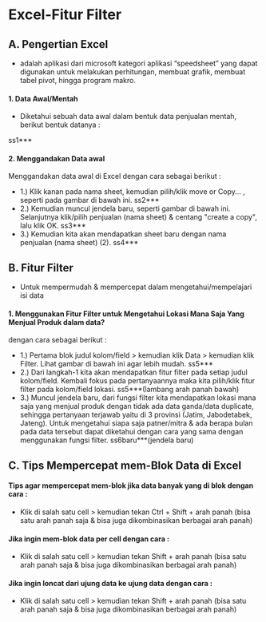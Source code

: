 
# Excel-Fitur Filter

## A. Pengertian Excel
 - adalah aplikasi dari microsoft kategori aplikasi “speedsheet” yang dapat digunakan untuk melakukan perhitungan, membuat grafik, membuat tabel pivot, hingga program makro.

#### 1. Data Awal/Mentah 
- Diketahui sebuah data awal dalam bentuk data penjualan mentah, berikut bentuk datanya :

ss1***

#### 2. Menggandakan Data awal 
Menggandakan data awal di Excel dengan cara sebagai berikut :
- 1.) Klik kanan pada nama sheet, kemudian pilih/klik move or Copy... , seperti pada gambar di bawah ini.
ss2***
- 2.) Kemudian muncul jendela baru, seperti gambar di bawah ini. Selanjutnya klik/pilih penjualan (nama sheet) & centang "create a copy", lalu klik OK.
ss3***
- 3.) Kemudian kita akan mendapatkan sheet baru dengan nama penjualan (nama sheet) (2).
ss4***

## B. Fitur Filter
 - Untuk mempermudah & mempercepat dalam mengetahui/mempelajari isi data

#### 1. Menggunakan Fitur Filter untuk Mengetahui Lokasi Mana Saja Yang Menjual Produk dalam data?
dengan cara sebagai berikut :
- 1.) Pertama blok judul kolom/field > kemudian klik Data > kemudian klik Filter. Lihat gambar di bawah ini agar lebih mudah.
ss5***
- 2.) Dari langkah-1 kita akan mendapatkan fitur filter pada setiap judul kolom/field. Kembali fokus pada pertanyaannya maka kita pilih/klik fitur filter pada kolom/field lokasi.
ss5***(lambang arah panah bawah)
- 3.) Muncul jendela baru, dari fungsi filter kita mendapatkan lokasi mana saja yang menjual produk dengan tidak ada data ganda/data duplicate, sehingga pertanyaan terjawab yaitu di 3 provinsi (Jatim, Jabodetabek, Jateng). Untuk mengetahui siapa saja patner/mitra & ada berapa bulan pada data tersebut dapat diketahui dengan cara yang sama dengan menggunakan fungsi filter.
ss6baru***(jendela baru)

## C. Tips Mempercepat mem-Blok Data di Excel
#### Tips agar mempercepat mem-blok jika data banyak yang di blok dengan cara : 
- Klik di salah satu cell > kemudian tekan Ctrl + Shift + arah panah (bisa satu arah panah saja & bisa juga dikombinasikan berbagai arah panah)
#### Jika ingin mem-blok data per cell  dengan cara : 
- Klik di salah satu cell > kemudian tekan Shift + arah panah (bisa satu arah panah saja & bisa juga dikombinasikan berbagai arah panah)
#### Jika ingin loncat dari ujung data ke ujung data dengan cara : 
- Klik di salah satu cell > kemudian tekan Shift + arah panah (bisa satu arah panah saja & bisa juga dikombinasikan berbagai arah panah)

